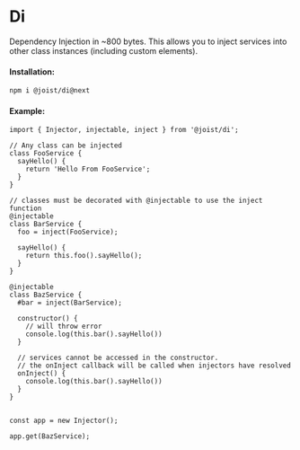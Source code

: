 # Di

Dependency Injection in ~800 bytes. This allows you to inject services into other class instances (including custom elements).

#### Installation:

```BASH
npm i @joist/di@next
```

#### Example:

```TS
import { Injector, injectable, inject } from '@joist/di';

// Any class can be injected
class FooService {
  sayHello() {
    return 'Hello From FooService';
  }
}

// classes must be decorated with @injectable to use the inject function
@injectable
class BarService {
  foo = inject(FooService);

  sayHello() {
    return this.foo().sayHello();
  }
}

@injectable
class BazService {
  #bar = inject(BarService);

  constructor() {
    // will throw error
    console.log(this.bar().sayHello())
  }

  // services cannot be accessed in the constructor.
  // the onInject callback will be called when injectors have resolved
  onInject() {
    console.log(this.bar().sayHello())
  }
}


const app = new Injector();

app.get(BazService);
```
